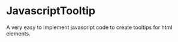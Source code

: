 JavascriptTooltip
==================

A very easy to implement javascript code to create tooltips for html elements.
